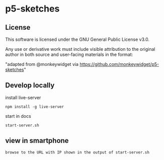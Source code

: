 # p5-sketches

## License

This software is licensed under the GNU General Public License v3.0.

Any use or derivative work must include visible attribution to the original author in both source and user-facing materials in the format:

"adapted from @monkeywidget via https://github.com/monkeywidget/p5-sketches"

## Develop locally

install live-server

    npm install -g live-server


start in docs

    start-server.sh

## view in smartphone

    browse to the URL with IP shown in the output of start-server.sh

